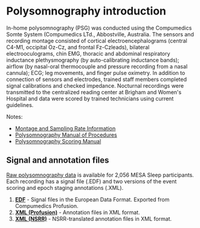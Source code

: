 # Polysomnography introduction

In-home polysomnography (PSG) was conducted using the Compumedics Somte System (Compumedics LTd., Abbostville, Australia. The sensors and recording montage consisted of cortical electroencephalograms (central C4-M1, occipital Oz-Cz, and frontal Fz-Czleads), bilateral electrooculograms, chin EMG, thoracic and abdominal respiratory inductance plethysmography (by auto-calibrating inductance bands); airflow (by nasal-oral thermocouple and pressure recording from a nasal cannula); ECG; leg movements, and finger pulse oximetry. In addition to connection of sensors and electrodes, trained staff members completed signal calibrations and checked impedance.  Nocturnal recordings were transmitted to the centralized reading center at Brigham and Women's Hospital and data were scored by trained technicians using current guidelines.

Notes:

- [Montage and Sampling Rate Information](:pages_path:/equipment/montage-and-sampling-rate-information.md)
- [Polysomnography Manual of Procedures](:files_path:/documentation/MESA_Sleep_Polysomnography_Manual_of_Procedures.pdf)
- [Polysomnography Scoring Manual](:files_path:/documentation/MESA_Sleep_Polysomnography_Scoring_Manual.pdf)

## Signal and annotation files

[Raw polysomnography data](:files_path:/documentation/polysomnography) is available for 2,056 MESA Sleep participants. Each recording has a signal file (.EDF) and two versions of the event scoring and epoch staging annotations (.XML).

1. **[EDF](:files_path:/documentation/polysomnography/edfs)** - Signal files in the European Data Format. Exported from Compumedics Profusion.
2. **[XML (Profusion)](:files_path:/documentation/polysomnography/annotations-events-profusion)** - Annotation files in XML format.
3. **[XML (NSRR)](:files_path:/documentation/polysomnography/annotations-events-nsrr)** - NSRR-translated annotation files in XML format.
